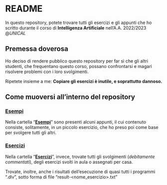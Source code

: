 # README

In questo repository, potete trovare tutti gli esercizi e gli appunti che ho scritto durante il corso di ************************************************Intelligenza Artificiale************************************************ nell’A.A. 2022/2023 @*UNICAL*

## Premessa doverosa

Ho deciso di rendere pubblico questo repository per far sì che gli altri studenti, che frequentano questo corso, possano confrontarsi e magari risolvere problemi con i loro svolgimenti.

Ripetete insieme a me: ************************************Copiare gli esercizi è inutile, e soprattutto dannoso.************************************

## Come muoversi all’interno del repository

### [Esempi](https://github.com/ilveron/intelligenza-artificiale/tree/main/Esempi)

Nella cartella “[**Esempi**](https://github.com/ilveron/intelligenza-artificiale/tree/main/Esempi)” sono presenti alcuni appunti, il cui contenuto consiste, solitamente, in un piccolo esercizio, che ho preso poi come base per svolgere tutti gli altri.

### [Esercizi](https://github.com/ilveron/intelligenza-artificiale/tree/main/Esercizi)

Nella cartella “[**Esercizi**](https://github.com/ilveron/intelligenza-artificiale/tree/main/Esercizi)”, invece, trovate tutti gli svolgimenti (*debitamente commentati*), degli esercizi svolti in aula o assegnati per casa.

Trovate, inoltre, anche i risultati dell’esecuzione di quasi tutti i programmi “.dlv”, sotto forma di file “result-<nome_esercizio>.txt”